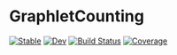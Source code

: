 # GraphletCounting

[![Stable](https://img.shields.io/badge/docs-stable-blue.svg)](https://sdgu.github.io/GraphletCounting.jl/stable)
[![Dev](https://img.shields.io/badge/docs-dev-blue.svg)](https://sdgu.github.io/GraphletCounting.jl/dev)
[![Build Status](https://github.com/sdgu/GraphletCounting.jl/workflows/CI/badge.svg)](https://github.com/sdgu/GraphletCounting.jl/actions)
[![Coverage](https://codecov.io/gh/sdgu/GraphletCounting.jl/branch/master/graph/badge.svg)](https://codecov.io/gh/sdgu/GraphletCounting.jl)
